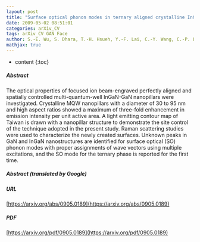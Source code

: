 ```yaml
---
layout: post
title: "Surface optical phonon modes in ternary aligned crystalline InGaN-GaN multi-quantum well nanopillar arrays"
date: 2009-05-02 08:51:01
categories: arXiv_CV
tags: arXiv_CV GAN Face
author: S.-E. Wu, S. Dhara, T.-H. Hsueh, Y.-F. Lai, C.-Y. Wang, C.-P. Liu
mathjax: true
---
```


* content
{:toc}

##### Abstract
The optical properties of focused ion beam-engraved perfectly aligned and spatially controlled multi-quantum-well InGaN-GaN nanopillars were investigated. Crystalline MQW nanopillars with a diameter of 30 to 95 nm and high aspect ratios showed a maximum of three-fold enhancement in emission intensity per unit active area. A light emitting contour map of Taiwan is drawn with a nanopillar structure to demonstrate the site control of the technique adopted in the present study. Raman scattering studies were used to characterize the newly created surfaces. Unknown peaks in GaN and InGaN nanostructures are identified for surface optical (SO) phonon modes with proper assignments of wave vectors using multiple excitations, and the SO mode for the ternary phase is reported for the first time.

##### Abstract (translated by Google)


##### URL
[https://arxiv.org/abs/0905.0189](https://arxiv.org/abs/0905.0189)

##### PDF
[https://arxiv.org/pdf/0905.0189](https://arxiv.org/pdf/0905.0189)

